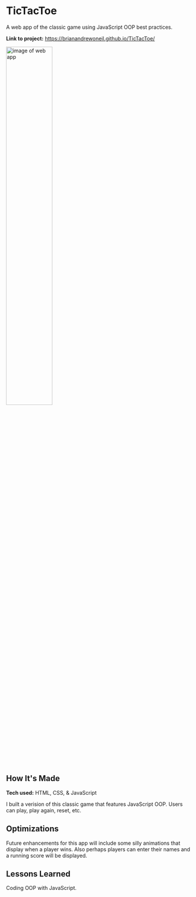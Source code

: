 # TicTacToe

A web app of the classic game using JavaScript OOP best practices.

**Link to project:** https://brianandrewoneil.github.io/TicTacToe/

<img alt="image of web app" src="https://brianandrewoneil.github.io/TicTacToe/img/TTT.PNG" width=50%>

## How It's Made

**Tech used:** HTML, CSS, & JavaScript

I built a verision of this classic game that features JavaScript OOP. Users can play, play again, reset, etc.

## Optimizations
Future enhancements for this app will include some silly animations that display when a player wins. Also perhaps players can enter their names and a running score will be displayed.

## Lessons Learned
Coding OOP with JavaScript.
